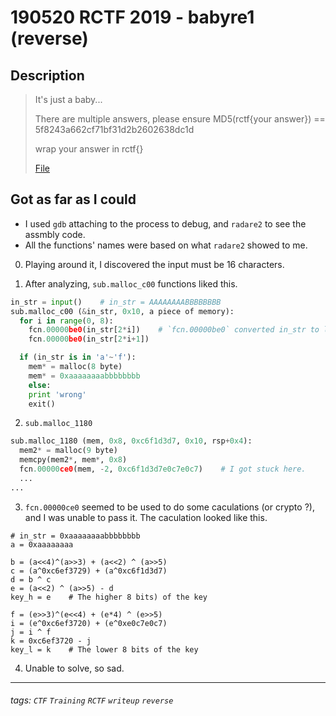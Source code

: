 190520 RCTF 2019 - babyre1 (reverse)
===

## Description

> It's just a baby...
> 
> There are multiple answers, please ensure MD5(rctf{your answer}) == 5f8243a662cf71bf31d2b2602638dc1d
> 
> wrap your answer in rctf{}
> 
> [File](https://adworld.xctf.org.cn/media/uploads/task/8049616e02cc44b2a2b1d2ced35c8bfa.zip)

## Got as far as I could

- I used `gdb` attaching to the process to debug, and `radare2` to see the assmbly code.
- All the functions' names were based on what `radare2` showed to me.

0. Playing around it, I discovered the input must be 16 characters.

1. After analyzing, `sub.malloc_c00` functions liked this.
```py
in_str = input()    # in_str = AAAAAAAABBBBBBBB
sub.malloc_c00 (&in_str, 0x10, a piece of memory):
  for i in range(0, 8):
    fcn.00000be0(in_str[2*i])    # `fcn.00000be0` converted in_str to lowercase automatically , so nice :)
    fcn.00000be0(in_str[2*i+1])

  if (in_str is in 'a'~'f'):
    mem* = malloc(8 byte)
    mem* = 0xaaaaaaaabbbbbbbb
    else:
    print 'wrong'
    exit()
```

2. `sub.malloc_1180`
```py
sub.malloc_1180 (mem, 0x8, 0xc6f1d3d7, 0x10, rsp+0x4):
  mem2* = malloc(9 byte)
  memcpy(mem2*, mem*, 0x8)
  fcn.00000ce0(mem, -2, 0xc6f1d3d7e0c7e0c7)    # I got stuck here.
  ...
...

```

3. `fcn.00000ce0` seemed to be used to do some caculations (or crypto ?), and I was unable to pass it. The caculation looked like this.
```
# in_str = 0xaaaaaaaabbbbbbbb
a = 0xaaaaaaaa

b = (a<<4)^(a>>3) + (a<<2) ^ (a>>5)
c = (a^0xc6ef3729) + (a^0xc6f1d3d7)
d = b ^ c
e = (a<<2) ^ (a>>5) - d
key_h = e    # The higher 8 bits) of the key

f = (e>>3)^(e<<4) + (e*4) ^ (e>>5)
i = (e^0xc6ef3720) + (e^0xe0c7e0c7)
j = i ^ f
k = 0xc6ef3720 - j
key_l = k    # The lower 8 bits of the key

```

4. Unable to solve, so sad.

---

###### tags: `CTF` `Training` `RCTF` `writeup` `reverse`
